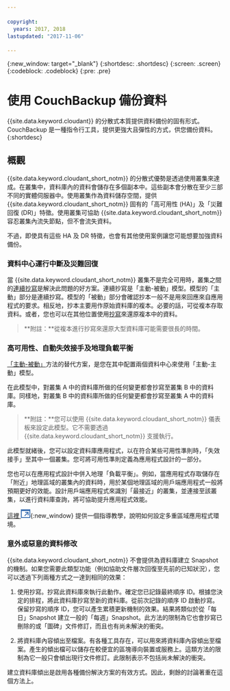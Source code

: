 ```yaml
---

copyright:
  years: 2017, 2018
lastupdated: "2017-11-06"

---
```


{:new_window: target="_blank"}
{:shortdesc: .shortdesc}
{:screen: .screen}
{:codeblock: .codeblock}
{:pre: .pre}

<!-- Acrolinx: 2017-05-02 -->

# 使用 CouchBackup 備份資料

{{site.data.keyword.cloudant}} 的分散式本質提供資料備份的固有形式。CouchBackup 是一種指令行工具，提供更強大且彈性的方式，供您備份資料。
{:shortdesc}

## 概觀

{{site.data.keyword.cloudant_short_notm}} 的分散式優勢是透過使用叢集來達成。在叢集中，資料庫內的資料會儲存在多個副本中。這些副本會分散在至少三部不同的實體伺服器中。使用叢集作為資料儲存空間，提供 {{site.data.keyword.cloudant_short_notm}} 固有的「高可用性 (HA)」及「災難回復 (DR)」特徵。使用叢集可協助 {{site.data.keyword.cloudant_short_notm}} 容忍叢集內流失節點，但不會流失資料。

不過，即使具有這些 HA 及 DR 特徵，也會有其他使用案例讓您可能想要加強資料備份。

<div id="activepassive"></div>

### 資料中心運行中斷及災難回復

當 {{site.data.keyword.cloudant_short_notm}} 叢集不是完全可用時，叢集之間的[連續抄寫](../api/replication.html#continuous-replication)是解決此問題的好方案。連續抄寫是「主動-被動」模型。模型的「主動」部分是連續抄寫。模型的「被動」部分會確認抄本一般不是用來回應來自應用程式的要求。相反地，抄本主要用作原始資料庫的複本。必要的話，可從複本存取資料。或者，您也可以在其他位置使用[抄寫](../api/replication.html)來還原複本中的資料。

>	**附註：**從複本進行抄寫來還原大型資料庫可能需要很長的時間。

### 高可用性、自動失效接手及地理負載平衡

[「主動-被動」](#activepassive)方法的替代方案，是您在其中配置兩個資料中心來使用「主動-主動」模型。

在此模型中，對叢集 A 中的資料庫所做的任何變更都會抄寫至叢集 B 中的資料庫。同樣地，對叢集 B 中的資料庫所做的任何變更都會抄寫至叢集 A 中的資料庫。

>	**附註：**您可以使用 {{site.data.keyword.cloudant_short_notm}} 儀表板來設定此模型。它不需要透過 {{site.data.keyword.cloudant_short_notm}} 支援執行。



此模型就緒後，您可以設定資料庫應用程式，以在符合某些可用性準則時，「失效接手」至其中一個叢集。您可將可用性準則定義為應用程式設計的一部分。

您也可以在應用程式設計中併入地理「負載平衡」。例如，當應用程式存取儲存在「附近」地理區域的叢集內的資料時，用於某個地理區域的用戶端應用程式一般將預期更好的效能。設計用戶端應用程式來識別「最接近」的叢集，並連接至該叢集，以進行資料庫查詢，將可協助提升應用程式效能。

[這裡 ![外部鏈結圖示](../images/launch-glyph.svg "外部鏈結圖示")](http://www.ibm.com/developerworks/cloud/library/cl-multi-region-bluemix-apps-with-cloudant-and-dyn-trs/index.html){:new_window} 提供一個指導教學，說明如何設定多重區域應用程式環境。

### 意外或惡意的資料修改

{{site.data.keyword.cloudant_short_notm}} 不會提供為資料庫建立 Snapshot 的機制。如果您需要此類型功能（例如協助文件層次回復至先前的已知狀況），您可以透過下列兩種方式之一達到相同的效果：

1.	使用抄寫。抄寫此資料庫來執行此動作。確定您已記錄最終順序 ID。根據您決定的排程，將此資料庫抄寫至新的資料庫。從前次記錄的順序 ID 啟動抄寫。保留抄寫的順序 ID，您可以產生累積更新機制的效果。結果將類似於從「每日」Snapshot 建立一般的「每週」Snapshot。此方法的限制為它也會抄寫已刪除的或「圖碑」文件修訂，而且也有尚未解決的衝突。

2.	將資料庫內容傾出至檔案。有各種工具存在，可以用來將資料庫內容傾出至檔案。產生的傾出檔可以儲存在較便宜的區塊導向裝置或服務上。這類方法的限制為它一般只會傾出現行文件修訂。此限制表示不包括尚未解決的衝突。

建立資料庫傾出是啟用各種備份解決方案的有效方式。因此，剩餘的討論著重在這個方法上。

<!--
https://developer.ibm.com/clouddataservices/2016/03/22/simple-couchdb-and-cloudant-backup/

A useful approach is to have couchbackup's snapshots placed on the Bluemix Object Storage service, as described here:

https://developer.ibm.com/recipes/tutorials/object-storage-cloudant-backup/
-->
